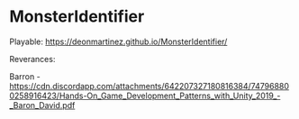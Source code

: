 # MonsterIdentifier

Playable: 
https://deonmartinez.github.io/MonsterIdentifier/


Reverances: 

Barron - https://cdn.discordapp.com/attachments/642207327180816384/747968800258916423/Hands-On_Game_Development_Patterns_with_Unity_2019_-_Baron_David.pdf
